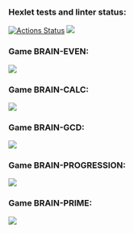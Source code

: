 ### Hexlet tests and linter status:
[![Actions Status](https://github.com/DanyaPos/php-project-45/actions/workflows/hexlet-check.yml/badge.svg)](https://github.com/DanyaPos/php-project-45/actions)   <a href="https://codeclimate.com/github/DanyaPos/php-project-45/maintainability"><img src="https://api.codeclimate.com/v1/badges/6ac2e2f3d21a9c2c6357/maintainability" /></a>

### Game BRAIN-EVEN:

<a href="https://asciinema.org/a/gkegd2I0j7lWPjSuEvO3fDX9R" target="_blank"><img src="https://asciinema.org/a/gkegd2I0j7lWPjSuEvO3fDX9R.svg" /></a>

### Game BRAIN-CALC:

<a href="https://asciinema.org/a/k7oMLXf2n3YeJPDvaowR1brYo" target="_blank"><img src="https://asciinema.org/a/k7oMLXf2n3YeJPDvaowR1brYo.svg" /></a>

### Game BRAIN-GCD:

<a href="https://asciinema.org/a/Bci15aH8z5TASFzHeqbxn9xzQ" target="_blank"><img src="https://asciinema.org/a/Bci15aH8z5TASFzHeqbxn9xzQ.svg" /></a>

### Game BRAIN-PROGRESSION:

<a href="https://asciinema.org/a/nFAMGyWUTm9IFHzFz98sM6Rje" target="_blank"><img src="https://asciinema.org/a/nFAMGyWUTm9IFHzFz98sM6Rje.svg" /></a>

### Game BRAIN-PRIME:

<a href="https://asciinema.org/a/zD5adgBf6gCaRJCWCCYPP7Jd4" target="_blank"><img src="https://asciinema.org/a/zD5adgBf6gCaRJCWCCYPP7Jd4.svg" /></a>